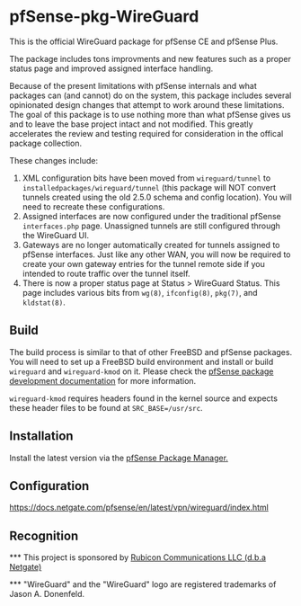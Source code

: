# pfSense-pkg-WireGuard
This is the official WireGuard package for pfSense CE and pfSense Plus.

The package includes tons improvments and new features such as a proper status page and improved assigned interface handling.

Because of the present limitations with pfSense internals and what packages can (and cannot) do on the system, this package includes several opinionated design changes that attempt to work around these limitations. The goal of this package is to use nothing more than what pfSense gives us and to leave the base project intact and not modified. This greatly accelerates the review and testing required for consideration in the offical package collection.

These changes include: 
1. XML configuration bits have been moved from `wireguard/tunnel` to `installedpackages/wireguard/tunnel` (this package will NOT convert tunnels created using the old 2.5.0 schema and config location). You will need to recreate these configurations.
3. Assigned interfaces are now configured under the traditional pfSense `interfaces.php` page. Unassigned tunnels are still configured through the WireGuard UI.
4. Gateways are no longer automatically created for tunnels assigned to pfSense interfaces. Just like any other WAN, you will now be required to create your own gateway entries for the tunnel remote side if you intended to route traffic over the tunnel itself.
5. There is now a proper status page at Status > WireGuard Status. This page includes various bits from `wg(8)`, `ifconfig(8)`, `pkg(7)`, and `kldstat(8)`. 

## Build
The build process is similar to that of other FreeBSD and pfSense packages. You will need to set up a FreeBSD build environment and install or build `wireguard` and `wireguard-kmod` on it. Please check the [pfSense package development documentation](https://docs.netgate.com/pfsense/en/latest/development/developing-packages.html#testing-building-individual-packages) for more information.

`wireguard-kmod` requires headers found in the kernel source and expects these header files to be found at `SRC_BASE=/usr/src`. 

## Installation
Install the latest version via the [pfSense Package Manager.](https://docs.netgate.com/pfsense/en/latest/packages/index.html)

## Configuration

https://docs.netgate.com/pfsense/en/latest/vpn/wireguard/index.html

## Recognition

\*** This project is sponsored by [Rubicon Communications LLC (d.b.a Netgate)](https:/www.netgate.com/)

\*** "WireGuard" and the "WireGuard" logo are registered trademarks of Jason A. Donenfeld.
